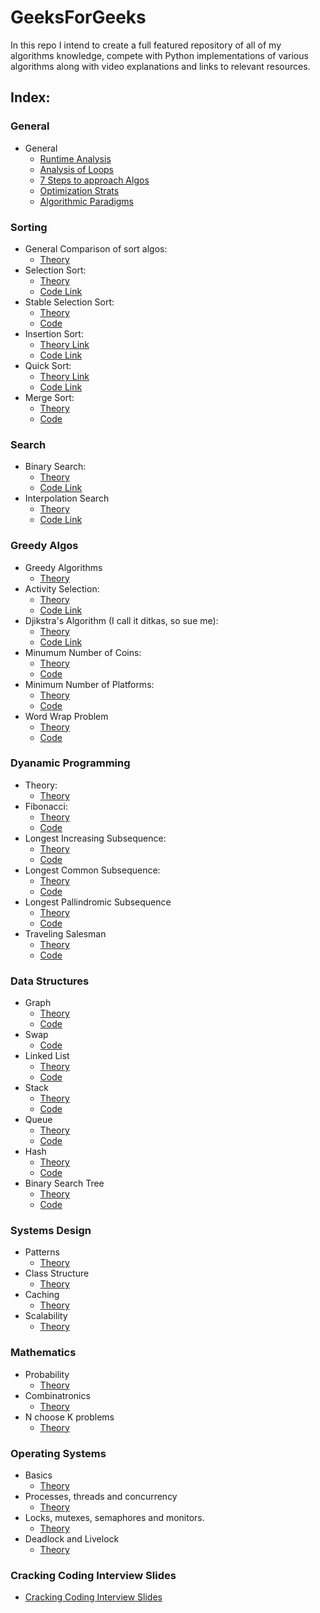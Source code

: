 # GeeksForGeeks
In this repo I intend to create a full featured repository of all of my algorithms knowledge,
compete with Python implementations of various algorithms along with video explanations and
links to relevant resources.

## Index:

### General

* General
  * [Runtime Analysis](https://github.com/SHEFFcode/GeeksForGeeksPython/blob/master/Theory/RuntimeAnalysis.md)
  * [Analysis of Loops](https://github.com/SHEFFcode/GeeksForGeeksPython/blob/master/Theory/Analysis%20of%20Loops.md)
  * [7 Steps to approach Algos](https://github.com/SHEFFcode/GeeksForGeeksPython/blob/master/Theory/7%20Steps.md)
  * [Optimization Strats](https://github.com/SHEFFcode/GeeksForGeeksPython/blob/master/Theory/Algorithm%20Strategies.md)
  * [Algorithmic Paradigms](https://github.com/SHEFFcode/GeeksForGeeksPython/blob/master/Theory/AlgoParadigms.md)

### Sorting
* General Comparison of sort algos:
  * [Theory](https://github.com/SHEFFcode/GeeksForGeeksPython/blob/master/Sorting/AlgoComparison.md)
* Selection Sort:
  * [Theory](https://github.com/SHEFFcode/GeeksForGeeksPython/blob/master/Sorting/SelectionSort.md)
  * [Code Link](https://github.com/SHEFFcode/GeeksForGeeksPython/blob/master/Sorting/SelectionSort.py)
* Stable Selection Sort:
  * [Theory](https://github.com/SHEFFcode/GeeksForGeeksPython/blob/master/Sorting/StableSelectionSort.md)
  * [Code](https://github.com/SHEFFcode/GeeksForGeeksPython/blob/master/Sorting/StableSelectionSort.py)
* Insertion Sort:
  * [Theory Link](https://github.com/SHEFFcode/GeeksForGeeksPython/blob/master/Sorting/InsertionSort.md)
  * [Code Link](https://github.com/SHEFFcode/GeeksForGeeksPython/blob/master/Sorting/InsertionSort.py)
* Quick Sort:
  * [Theory Link](https://github.com/SHEFFcode/GeeksForGeeksPython/blob/master/Sorting/QuickSort.md)
  * [Code Link](https://github.com/SHEFFcode/GeeksForGeeksPython/blob/master/Sorting/Quicksort.py)
* Merge Sort:
  * [Theory](https://github.com/SHEFFcode/GeeksForGeeksPython/blob/master/Sorting/MergeSort.md)
  * [Code](https://github.com/SHEFFcode/GeeksForGeeksPython/blob/master/Sorting/MergeSort.py)

### Search
* Binary Search:
  * [Theory](https://github.com/SHEFFcode/GeeksForGeeksPython/blob/master/Search/BinarySearch.md)
  * [Code Link](https://github.com/SHEFFcode/GeeksForGeeksPython/blob/master/Search/BinarySearch.py)
* Interpolation Search
  * [Theory](https://github.com/SHEFFcode/GeeksForGeeksPython/blob/master/Search/InterpolationSearch.md)
  * [Code Link](https://github.com/SHEFFcode/GeeksForGeeksPython/blob/master/Search/InterpolationSearch.py)

### Greedy Algos
* Greedy Algorithms
  * [Theory](https://github.com/SHEFFcode/GeeksForGeeksPython/blob/master/Theory/Greedy%20Algorithms.md)
* Activity Selection:
  * [Theory](https://github.com/SHEFFcode/GeeksForGeeksPython/blob/master/Greedy/ActivitySelection.md)
  * [Code Link](https://github.com/SHEFFcode/GeeksForGeeksPython/blob/master/Greedy/ActivitySelection.py)
* Djikstra's Algorithm (I call it ditkas, so sue me):
  * [Theory](https://github.com/SHEFFcode/GeeksForGeeksPython/blob/master/Greedy/DitkasAlgo.md)
  * [Code Link](https://github.com/SHEFFcode/GeeksForGeeksPython/blob/master/Greedy/DijkstrasShortestPath.py)
* Minumum Number of Coins:
  * [Theory](https://github.com/SHEFFcode/GeeksForGeeksPython/blob/master/Greedy/MinNumberOfCoins.md)
  * [Code](https://github.com/SHEFFcode/GeeksForGeeksPython/blob/master/Greedy/MinNumberOfCoins.py)
* Minimum Number of Platforms:
  * [Theory](https://github.com/SHEFFcode/GeeksForGeeksPython/blob/master/Greedy/MinNumberOfPlatforms.md)
  * [Code](https://github.com/SHEFFcode/GeeksForGeeksPython/blob/master/Greedy/MinNumberOfPlatforms.py)
* Word Wrap Problem
  * [Theory](https://github.com/SHEFFcode/GeeksForGeeksPython/blob/master/Greedy/WWP.md)
  * [Code](https://github.com/SHEFFcode/GeeksForGeeksPython/blob/master/Greedy/WWP.py)

### Dyanamic Programming
* Theory:
  * [Theory](https://github.com/SHEFFcode/GeeksForGeeksPython/blob/master/Theory/Dynamic%20Programming.md)
* Fibonacci:
  * [Theory](https://github.com/SHEFFcode/GeeksForGeeksPython/blob/master/DynamicProgramming/Fibonacci.md)
  * [Code](https://github.com/SHEFFcode/GeeksForGeeksPython/blob/master/DynamicProgramming/Fibonacci.py)
* Longest Increasing Subsequence:
  * [Theory](https://github.com/SHEFFcode/GeeksForGeeksPython/blob/master/DynamicProgramming/LIS.md)
  * [Code](https://github.com/SHEFFcode/GeeksForGeeksPython/blob/master/DynamicProgramming/LIS.py)
* Longest Common Subsequence:
  * [Theory](https://github.com/SHEFFcode/GeeksForGeeksPython/blob/master/DynamicProgramming/LCS.md)
  * [Code](https://github.com/SHEFFcode/GeeksForGeeksPython/blob/master/DynamicProgramming/LCS.py)
* Longest Pallindromic Subsequence
  * [Theory](https://github.com/SHEFFcode/GeeksForGeeksPython/blob/master/DynamicProgramming/LPS.md)
  * [Code](https://github.com/SHEFFcode/GeeksForGeeksPython/blob/master/DynamicProgramming/LPS.py)
* Traveling Salesman
  * [Theory](https://github.com/SHEFFcode/GeeksForGeeksPython/blob/master/DynamicProgramming/Traveling%20Salesman.md)
  * [Code](https://github.com/SHEFFcode/GeeksForGeeksPython/blob/master/DynamicProgramming/TravelingSalesman.py)

### Data Structures
* Graph
  * [Theory](https://github.com/SHEFFcode/GeeksForGeeksPython/blob/master/DataStructures/Graph.md)
  * [Code](https://github.com/SHEFFcode/GeeksForGeeksPython/blob/master/DataStructures/Graph.py)
* Swap
  * [Code](https://github.com/SHEFFcode/GeeksForGeeksPython/blob/master/DataStructures/Swap.py)
* Linked List
  * [Theory](https://github.com/SHEFFcode/GeeksForGeeksPython/blob/master/DataStructures/LinkedList.md)
  * [Code](https://github.com/SHEFFcode/GeeksForGeeksPython/blob/master/DataStructures/LinkedList.py)
* Stack
  * [Theory](https://github.com/SHEFFcode/GeeksForGeeksPython/blob/master/DataStructures/Stack.md)
  * [Code](https://github.com/SHEFFcode/GeeksForGeeksPython/blob/master/DataStructures/Stack.py)
* Queue
  * [Theory](https://github.com/SHEFFcode/GeeksForGeeksPython/blob/master/DataStructures/Queue.md)
  * [Code](https://github.com/SHEFFcode/GeeksForGeeksPython/blob/master/DataStructures/Queue.py)
* Hash
  * [Theory](https://github.com/SHEFFcode/GeeksForGeeksPython/blob/master/DataStructures/Hash.md)
  * [Code](https://github.com/SHEFFcode/GeeksForGeeksPython/blob/master/DataStructures/Hash.py)
* Binary Search Tree
  * [Theory](https://github.com/SHEFFcode/GeeksForGeeksPython/blob/master/DataStructures/BinarySearchTree.md)
  * [Code](https://github.com/SHEFFcode/GeeksForGeeksPython/blob/master/DataStructures/BinarySearchTree.py)

### Systems Design
* Patterns
  * [Theory](https://github.com/SHEFFcode/GeeksForGeeksPython/blob/master/SystemsDesign/DesignPatterns.md)
* Class Structure
  * [Theory](https://github.com/SHEFFcode/GeeksForGeeksPython/blob/master/SystemsDesign/ClassStructure.md)
* Caching
  * [Theory](https://github.com/SHEFFcode/GeeksForGeeksPython/blob/master/SystemsDesign/Caching.md)
* Scalability
  * [Theory](https://github.com/SHEFFcode/GeeksForGeeksPython/blob/master/SystemsDesign/Scalability.md)

### Mathematics
* Probability
  * [Theory](https://github.com/SHEFFcode/GeeksForGeeksPython/blob/master/Math/Probability.md)
* Combinatronics
  * [Theory](https://github.com/SHEFFcode/GeeksForGeeksPython/blob/master/Math/Combinatronics.md)
* N choose K problems
  * [Theory](https://github.com/SHEFFcode/GeeksForGeeksPython/blob/master/Math/NChooseK.md)

### Operating Systems
* Basics
  * [Theory](https://github.com/SHEFFcode/GeeksForGeeksPython/blob/master/OperatingSystems/Basics.md)
* Processes, threads and concurrency
  * [Theory](https://github.com/SHEFFcode/GeeksForGeeksPython/blob/master/OperatingSystems/Threading.md)
* Locks, mutexes, semaphores and monitors.
  * [Theory](https://github.com/SHEFFcode/GeeksForGeeksPython/blob/master/OperatingSystems/LoMuSeMo.md)
* Deadlock and Livelock
  * [Theory](https://github.com/SHEFFcode/GeeksForGeeksPython/blob/master/OperatingSystems/Deadlock.md)

### Cracking Coding Interview Slides
* [Cracking Coding Interview Slides](https://www.slideshare.net/gayle2/cracking-the-coding-interview-40140660)
